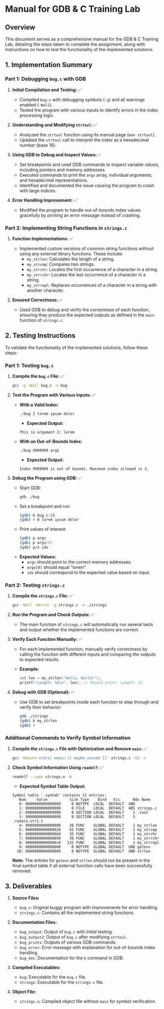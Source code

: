 # Manual for GDB & C Training Lab

## Overview

This document serves as a comprehensive manual for the GDB & C Training Lab, detailing the steps taken to complete the assignment, along with instructions on how to test the functionality of the implemented solutions.

## 1. Implementation Summary

### Part 1: Debugging `bug.c` with GDB

1. **Initial Compilation and Testing:** ✅
   - Compiled `bug.c` with debugging symbols (`-g`) and all warnings enabled (`-Wall`).
   - Tested the program with various inputs to identify errors in the index processing logic.

2. **Understanding and Modifying `strtoul`:** ✅
   - Analyzed the `strtoul` function using its manual page (`man strtoul`).
   - Updated the `strtoul` call to interpret the index as a hexadecimal number (base 16).

3. **Using GDB to Debug and Inspect Values:** ✅
   - Set breakpoints and used GDB commands to inspect variable values, including pointers and memory addresses.
   - Executed commands to print the `argv` array, individual arguments, and hexadecimal representations.
   - Identified and documented the issue causing the program to crash with large indices.

4. **Error Handling Improvement:** ✅
   - Modified the program to handle out-of-bounds index values gracefully by printing an error message instead of crashing.

### Part 2: Implementing String Functions in `strings.c`

1. **Function Implementations:** ✅
   - Implemented custom versions of common string functions without using any external library functions. These include:
     - `my_strlen`: Calculates the length of a string.
     - `my_strcmp`: Compares two strings.
     - `my_strchr`: Locates the first occurrence of a character in a string.
     - `my_strrchr`: Locates the last occurrence of a character in a string.
     - `my_strrepl`: Replaces occurrences of a character in a string with another character.

2. **Ensured Correctness:** ✅
   - Used GDB to debug and verify the correctness of each function, ensuring they produce the expected outputs as defined in the `main` function of `strings.c`.

## 2. Testing Instructions

To validate the functionality of the implemented solutions, follow these steps:

### Part 1: Testing `bug.c`

1. **Compile the `bug.c` File:** ✅
   ```bash
   gcc -g -Wall bug.c -o bug
   ```

2. **Test the Program with Various Inputs:** ✅
   - **With a Valid Index:**
     ```bash
     ./bug 2 lorem ipsum dolor
     ```
     - **Expected Output:**
     ```
     This is argument 2: lorem
     ```

   - **With an Out-of-Bounds Index:**
     ```bash
     ./bug 9999999 arg1
     ```
     - **Expected Output:**
     ```
     Index 9999999 is out of bounds. Maximum index allowed is 2.
     ```

3. **Debug the Program using GDB:** ✅
   - Start GDB:
     ```bash
     gdb ./bug
     ```
   - Set a breakpoint and run:
     ```bash
     (gdb) b bug.c:13
     (gdb) r 8 lorem ipsum dolor
     ```
   - Print values of interest:
     ```bash
     (gdb) p argv
     (gdb) p argv[0]
     (gdb) p/x idx
     ```
   - **Expected Values:**
     - `argv` should point to the correct memory addresses.
     - `argv[0]` should equal "lorem".
     - `idx` should correspond to the expected value based on input.

### Part 2: Testing `strings.c`

1. **Compile the `strings.c` File:** ✅
   ```bash
   gcc -Wall -Werror -g strings.c -o ./strings
   ```

2. **Run the Program and Check Outputs:** ✅
   - The main function of `strings.c` will automatically run several tests and output whether the implemented functions are correct.

3. **Verify Each Function Manually:** ✅
   - For each implemented function, manually verify correctness by calling the function with different inputs and comparing the outputs to expected results.

   - **Example:**
     ```c
     int len = my_strlen("Hello, World!");
     printf("Length: %d\n", len); // Should print: Length: 13
     ```

4. **Debug with GDB (Optional):** ✅
   - Use GDB to set breakpoints inside each function to step through and verify their behavior:
     ```bash
     gdb ./strings
     (gdb) b my_strlen
     (gdb) r
     ```

### Additional Commands to Verify Symbol Information

1. **Compile the `strings.c` File with Optimization and Remove `main`:** ✅
   ```bash
   gcc -Dmain='static xmain [[ maybe_unused ]]' strings.c -O3 -c
   ```

2. **Check Symbol Information Using `readelf`:** ✅
   ```bash
   readelf --syms strings.o -W
   ```
   - **Expected Symbol Table Output:**
   ```
   Symbol table '.symtab' contains 11 entries:
      Num:    Value          Size Type    Bind   Vis      Ndx Name
      0: 0000000000000000     0 NOTYPE  LOCAL  DEFAULT  UND 
      1: 0000000000000000     0 FILE    LOCAL  DEFAULT  ABS strings.c
      2: 0000000000000000     0 SECTION LOCAL  DEFAULT    1 .text
      3: 0000000000000000     0 SECTION LOCAL  DEFAULT    5 .rodata.str1.1
      4: 0000000000000000    26 FUNC    GLOBAL DEFAULT    1 my_strlen
      5: 0000000000000020    62 FUNC    GLOBAL DEFAULT    1 my_strcmp
      6: 0000000000000060    35 FUNC    GLOBAL DEFAULT    1 my_strchr
      7: 0000000000000090    39 FUNC    GLOBAL DEFAULT    1 my_strrchr
      8: 00000000000000c0   132 FUNC    GLOBAL DEFAULT    1 my_strrepl
      9: 0000000000000000     0 NOTYPE  GLOBAL DEFAULT  UND getenv
     10: 0000000000000000     0 NOTYPE  GLOBAL DEFAULT  UND strlen
   ```

   **Note:** The entries for `getenv` and `strlen` should not be present in the final symbol table if all external function calls have been successfully removed.

## 3. Deliverables

1. **Source Files:**
   - `bug.c`: Original buggy program with improvements for error handling.
   - `strings.c`: Contains all the implemented string functions.

2. **Documentation Files:**
   - `bug_output`: Output of `bug.c` with initial testing.
   - `bug_output2`: Output of `bug.c` after modifying `strtoul`.
   - `bug_prints`: Outputs of various GDB commands.
   - `bug_error`: Error message with explanation for out-of-bounds index handling.
   - `bug_doc`: Documentation for the `b` command in GDB.

3. **Compiled Executables:**
   - `bug`: Executable for the `bug.c` file.
   - `strings`: Executable for the `strings.c` file.

4. **Object File:**
   - `strings.o`: Compiled object file without `main` for symbol verification.
